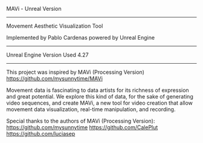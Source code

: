 MAVi - Unreal Version
___________________________________________________________________
Movement Aesthetic Visualization Tool 

Implemented by Pablo Cardenas powered by Unreal Engine

_____________________________________________________________________________

Unreal Engine Version Used 4.27

________________________________________________________________________________________

This project was inspired by MAVi (Processing Version)
https://github.com/mysunnytime/MAVi

Movement data is fascinating to data artists for its richness of expression and great potential. We explore this kind of data, for the sake of generating video sequences, and create MAVi, a new tool for video creation that allow movement data visualization, real-time manipulation, and recording.

Special thanks to the authors of MAVi (Processing Version):
https://github.com/mysunnytime
https://github.com/CalePlut
https://github.com/luciasep
